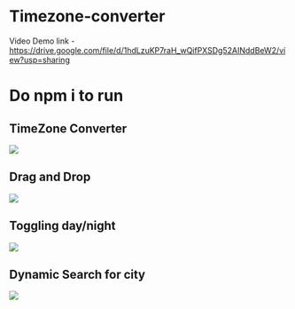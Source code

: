 # Timezone-converter
Video Demo link - https://drive.google.com/file/d/1hdLzuKP7raH_wQifPXSDg52AINddBeW2/view?usp=sharing
<h1>Do npm i to run </h1>
<h2>TimeZone  Converter</h2>
<img  src="https://github.com/user-attachments/assets/6f0d9bb5-9ae6-4700-99b8-217ace3f7bfc"/>
<h2>Drag and Drop</h2>
<img src="https://github.com/user-attachments/assets/3dd58f8c-a347-46f1-a234-7d30627a62eb"/>
<h2>Toggling day/night</h2>
<img src="https://github.com/user-attachments/assets/812f68a5-2de6-4eca-872d-29c44b9eb423"/>
<h2>Dynamic Search for city</h2>
<img src="https://github.com/user-attachments/assets/60010583-3bf7-4c3a-a706-178396d8d58c"/>


